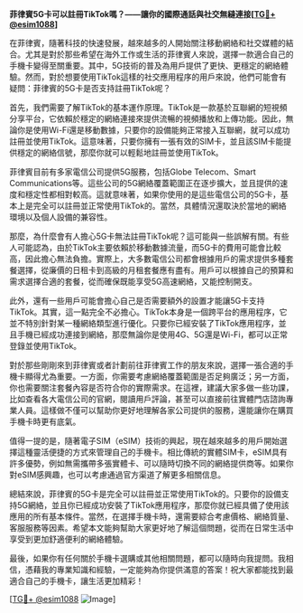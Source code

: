 **菲律賓5G卡可以註冊TikTok嗎？——讓你的國際通話與社交無縫連接[[TG💪+ @esim1088](https://t.me/s/esim1088)]**

在菲律賓，隨著科技的快速發展，越來越多的人開始關注移動網絡和社交媒體的結合。尤其是對於那些希望在海外工作或生活的菲律賓人來說，選擇一款適合自己的手機卡變得至關重要。其中，5G技術的普及為用戶提供了更快、更穩定的網絡體驗。然而，對於想要使用TikTok這樣的社交應用程序的用戶來說，他們可能會有疑問：菲律賓的5G卡是否支持註冊TikTok呢？

首先，我們需要了解TikTok的基本運作原理。TikTok是一款基於互聯網的短視頻分享平台，它依賴於穩定的網絡連接來提供流暢的視頻播放和上傳功能。因此，無論你是使用Wi-Fi還是移動數據，只要你的設備能夠正常接入互聯網，就可以成功註冊並使用TikTok。這意味著，只要你擁有一張有效的SIM卡，並且該SIM卡能提供穩定的網絡信號，那麼你就可以輕鬆地註冊並使用TikTok。

菲律賓目前有多家電信公司提供5G服務，包括Globe Telecom、Smart Communications等。這些公司的5G網絡覆蓋範圍正在逐步擴大，並且提供的速度和穩定性都相對較高。這就意味著，如果你使用的是這些電信公司的5G卡，基本上是完全可以註冊並正常使用TikTok的。當然，具體情況還取決於當地的網絡環境以及個人設備的兼容性。

那麼，為什麼會有人擔心5G卡無法註冊TikTok呢？這可能與一些誤解有關。有些人可能認為，由於TikTok主要依賴於移動數據流量，而5G卡的費用可能會比較高，因此擔心無法負擔。實際上，大多數電信公司都會根據用戶的需求提供多種套餐選擇，從廉價的日租卡到高級的月租套餐應有盡有。用戶可以根據自己的預算和需求選擇合適的套餐，從而確保既能享受5G高速網絡，又能控制開支。

此外，還有一些用戶可能會擔心自己是否需要額外的設置才能讓5G卡支持TikTok。其實，這一點完全不必擔心。TikTok本身是一個跨平台的應用程序，它並不特別針對某一種網絡類型進行優化。只要你已經安裝了TikTok應用程序，並且手機已經成功連接到網絡，那麼無論你是使用4G、5G還是Wi-Fi，都可以正常登錄並使用TikTok。

對於那些剛剛來到菲律賓或者計劃前往菲律賓工作的朋友來說，選擇一張合適的手機卡顯得尤為重要。一方面，你需要考慮網絡覆蓋範圍是否足夠廣泛；另一方面，你也需要關注套餐內容是否符合你的實際需求。在這裡，建議大家多做一些功課，比如查看各大電信公司的官網，閱讀用戶評論，甚至可以直接前往實體門店諮詢專業人員。這樣做不僅可以幫助你更好地理解各家公司提供的服務，還能讓你在購買手機卡時更有底氣。

值得一提的是，隨著電子SIM（eSIM）技術的興起，現在越來越多的用戶開始選擇這種靈活便捷的方式來管理自己的手機卡。相比傳統的實體SIM卡，eSIM具有許多優勢，例如無需攜帶多張實體卡、可以隨時切換不同的網絡提供商等。如果你對eSIM感興趣，也可以考慮通過官方渠道了解更多相關信息。

總結來說，菲律賓的5G卡是完全可以註冊並正常使用TikTok的。只要你的設備支持5G網絡，並且你已經成功安裝了TikTok應用程序，那麼你就已經具備了使用該應用的所有基本條件。當然，在選擇手機卡時，還需要綜合考慮價格、網絡質量、客服服務等因素。希望本文能夠幫助大家更好地了解這個問題，從而在日常生活中享受到更加舒適便利的網絡體驗。

最後，如果你有任何關於手機卡選購或其他相關問題，都可以隨時向我提問。我相信，憑藉我的專業知識和經驗，一定能夠為你提供滿意的答案！祝大家都能找到最適合自己的手機卡，讓生活更加精彩！

[[TG💪+ @esim1088](https://t.me/s/esim1088) ![Image](https://i.postimg.cc/4NQfJmqS/Snipaste-2025-05-13-00-14-12.png)]